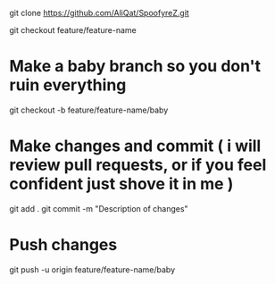 git clone https://github.com/AliQat/SpoofyreZ.git

git checkout feature/feature-name

# Make a baby branch so you don't ruin everything
git checkout -b feature/feature-name/baby

# Make changes and commit ( i will review pull requests, or if you feel confident just shove it in me )
git add .
git commit -m "Description of changes"

# Push changes
git push -u origin feature/feature-name/baby
